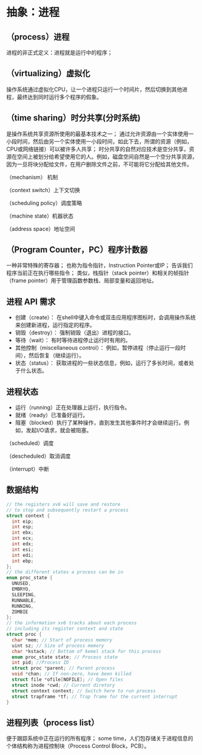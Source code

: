 # 抽象：进程

## （process）进程
进程的非正式定义：进程就是运行中的程序；

## （virtualizing）虚拟化
操作系统通过虚拟化CPU，让一个进程只运行一个时间片，然后切换到其他进程，最终达到同时运行多个程序的假象。

## （time sharing）时分共享(分时系统)
是操作系统共享资源所使用的最基本技术之一；
通过允许资源由一个实体使用一小段时间，然后由另一个实体使用一小段时间，如此下去，所谓的资源（例如，CPU或网络链接）可以被许多人共享；
时分共享的自然对应技术是空分共享，资源在空间上被划分给希望使用它的人。例如，磁盘空间自然是一个空分共享资源，因为一旦将块分配给文件，在用户删除文件之前，不可能将它分配给其他文件。

（mechanism） 机制

（context switch）上下文切换

（scheduling policy）调度策略

（machine state）机器状态

（address space）地址空间

## （Program Counter，PC）程序计数器
一种非常特殊的寄存器；
也称为指令指针，Instruction Pointer或IP；
告诉我们程序当前正在执行哪些指令；
类似，栈指针（stack pointer）和相关的帧指针（frame pointer）用于管理函数参数栈、局部变量和返回地址。

## 进程 API 需求
- 创建（create）：
在shell中键入命令或双击应用程序图标时，会调用操作系统来创建新进程，运行指定的程序。
- 销毁（destroy）：
强制销毁（退出）进程的接口。
- 等待（wait）：
有时等待进程停止运行时有用的。
- 其他控制（miscellaneous control）：
例如，暂停进程（停止运行一段时间），然后恢复（继续运行）。
- 状态（status）：
获取进程的一些状态信息，例如，运行了多长时间，或者处于什么状态。

## 进程状态
- 运行（running）正在处理器上运行，执行指令。
- 就绪（ready）已准备好运行。
- 阻塞（blocked）执行了某种操作，直到发生其他事件时才会继续运行。例如，发起I/O请求，就会被阻塞。

（scheduled）调度

（descheduled）取消调度

（interrupt）中断

## 数据结构
```C
// the registers xv6 will save and restore
// to stop and subsequently restart a process
struct context {
  int eip;
  int esp;
  int ebx;
  int ecx;
  int edx;
  int esi;
  int edi;
  int ebp;
};
// the different states a process can be in 
enum proc_state {
  UNUSED, 
  EMBRYO, 
  SLEEPING, 
  RUNNABLE, 
  RUNNING, 
  ZOMBIE
};
// the information xv6 tracks about each process
// including its register context and state
struct proc {
  char *mem; // Start of process memory
  uint sz; // Size of process memory
  char *kstack; // Bottom of kemel stack for this process
  enum proc_state state; // Process state
  int pid; //Process ID
  struct proc *parent; // Parent process
  void *chan; // If non-zero, have been killed
  struct file *ofile[NOFILE]; // Open files
  struct inode *cwd; // Current diretory
  struct context context; // Switch here to run process
  struct trapframe *tf; // Trap frame for the current interrupt
}

```

## 进程列表（process list）
便于跟踪系统中正在运行的所有程序；
some time，人们包存储关于进程信息的个体结构称为进程控制块（Process Control Block，PCB）。
